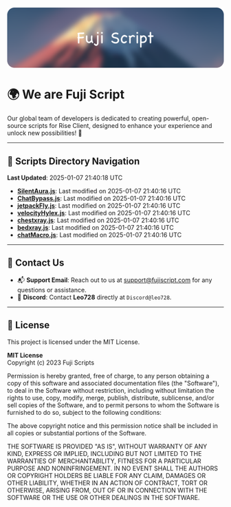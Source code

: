 ![Banner](.github/b.webp)

# 🌍 **We are Fuji Script**

Our global team of developers is dedicated to creating powerful, open-source scripts for Rise Client, designed to enhance your experience and unlock new possibilities! 🌟

---
<!-- SCRIPTS_NAVIGATION_START -->
## 📂 **Scripts Directory Navigation**

**Last Updated**: 2025-01-07 21:40:18 UTC

- **[SilentAura.js](scripts/SilentAura.js)**: Last modified on 2025-01-07 21:40:16 UTC
- **[ChatBypass.js](scripts/ChatBypass.js)**: Last modified on 2025-01-07 21:40:16 UTC
- **[jetpackFly.js](scripts/jetpackFly.js)**: Last modified on 2025-01-07 21:40:16 UTC
- **[velocityHylex.js](scripts/velocityHylex.js)**: Last modified on 2025-01-07 21:40:16 UTC
- **[chestxray.js](scripts/chestxray.js)**: Last modified on 2025-01-07 21:40:16 UTC
- **[bedxray.js](scripts/bedxray.js)**: Last modified on 2025-01-07 21:40:16 UTC
- **[chatMacro.js](scripts/chatMacro.js)**: Last modified on 2025-01-07 21:40:16 UTC

<!-- SCRIPTS_NAVIGATION_END -->

---

## 💬 **Contact Us**  
- 📬 **Support Email**: Reach out to us at [support@fujiscript.com](mailto:support@fujiscript.com) for any questions or assistance.  
- 💬 **Discord**: Contact **Leo728** directly at `Discord@leo728`.

---

## 📜 **License**

This project is licensed under the MIT License.  

**MIT License**  
Copyright (c) 2023 Fuji Scripts  

Permission is hereby granted, free of charge, to any person obtaining a copy of this software and associated documentation files (the "Software"), to deal in the Software without restriction, including without limitation the rights to use, copy, modify, merge, publish, distribute, sublicense, and/or sell copies of the Software, and to permit persons to whom the Software is furnished to do so, subject to the following conditions:  

The above copyright notice and this permission notice shall be included in all copies or substantial portions of the Software.  

THE SOFTWARE IS PROVIDED "AS IS", WITHOUT WARRANTY OF ANY KIND, EXPRESS OR IMPLIED, INCLUDING BUT NOT LIMITED TO THE WARRANTIES OF MERCHANTABILITY, FITNESS FOR A PARTICULAR PURPOSE AND NONINFRINGEMENT. IN NO EVENT SHALL THE AUTHORS OR COPYRIGHT HOLDERS BE LIABLE FOR ANY CLAIM, DAMAGES OR OTHER LIABILITY, WHETHER IN AN ACTION OF CONTRACT, TORT OR OTHERWISE, ARISING FROM, OUT OF OR IN CONNECTION WITH THE SOFTWARE OR THE USE OR OTHER DEALINGS IN THE SOFTWARE.  
